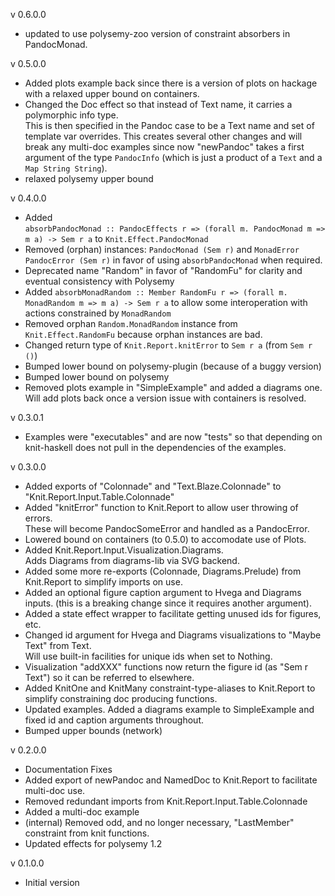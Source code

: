 v 0.6.0.0
* updated to use polysemy-zoo version of constraint absorbers in PandocMonad.

v 0.5.0.0
* Added plots example back since there is a version of plots on hackage with 
a relaxed upper bound on containers.
* Changed the Doc effect so that instead of Text name, it carries a polymorphic info type.  
This is then specified in the Pandoc case to be a Text name and set of template var overrides.
This creates several other changes and will break any multi-doc examples since now 
"newPandoc" takes a first argument of the type ```PandocInfo``` (which is just a 
product of a ```Text``` and a ```Map String String```).
* relaxed polysemy upper bound

v 0.4.0.0 
* Added  
```absorbPandocMonad :: PandocEffects r => (forall m. PandocMonad m => m a) -> Sem r a``` 
to ```Knit.Effect.PandocMonad```
* Removed (orphan) instances: ```PandocMonad (Sem r)``` and 
```MonadError PandocError (Sem r)``` in favor  of using 
```absorbPandocMonad``` when required.
* Deprecated name "Random" in favor of "RandomFu" for clarity and 
eventual consistency with Polysemy
* Added 
```absorbMonadRandom :: Member RandomFu r => (forall m. MonadRandom m => m a) -> Sem r a``` 
to allow some
interoperation with actions constrained by ```MonadRandom```
* Removed orphan ```Random.MonadRandom``` instance from 
```Knit.Effect.RandomFu``` because orphan instances are bad.
* Changed return type of ```Knit.Report.knitError``` to ```Sem r a``` 
(from ```Sem r ()```)
* Bumped lower bound on polysemy-plugin (because of a buggy version)
* Bumped lower bound on polysemy
* Removed plots example in "SimpleExample" and added a diagrams one.  
Will add plots back once a version issue  with containers is resolved.

v 0.3.0.1
* Examples were "executables" and are now "tests" so that depending on 
knit-haskell does not pull in the dependencies of the examples.

v 0.3.0.0 
* Added exports of "Colonnade" and "Text.Blaze.Colonnade" to 
"Knit.Report.Input.Table.Colonnade"
* Added "knitError" function to Knit.Report to allow user throwing of errors.  
These will become PandocSomeError and handled as a PandocError.
* Lowered bound on containers (to 0.5.0) to accomodate use of Plots.
* Added Knit.Report.Input.Visualization.Diagrams.  
Adds Diagrams from diagrams-lib via SVG backend.
* Added some more re-exports (Colonnade, Diagrams.Prelude) 
from Knit.Report to simplify imports on use.
* Added an optional figure caption argument to Hvega and Diagrams inputs. 
(this is a breaking change since it requires another argument).
* Added a state effect wrapper to facilitate getting unused ids for figures, etc.
* Changed id argument for Hvega and Diagrams 
visualizations to "Maybe Text" from Text.  
Will use built-in facilities for unique ids when set to Nothing.
* Visualization "addXXX" functions now return the figure id (as "Sem r Text") 
so it can be referred to elsewhere.
* Added KnitOne and KnitMany constraint-type-aliases to Knit.Report 
to simplify constraining doc producing functions.
* Updated examples.  Added a diagrams example to SimpleExample 
and fixed id and caption arguments throughout.
* Bumped upper bounds (network)

v 0.2.0.0
* Documentation Fixes
* Added export of newPandoc and NamedDoc to Knit.Report to 
facilitate multi-doc use.
* Removed redundant imports from Knit.Report.Input.Table.Colonnade
* Added a multi-doc example
* (internal) Removed odd, and no longer necessary, "LastMember" 
constraint from knit functions. 
* Updated effects for polysemy 1.2

v 0.1.0.0  
* Initial version


